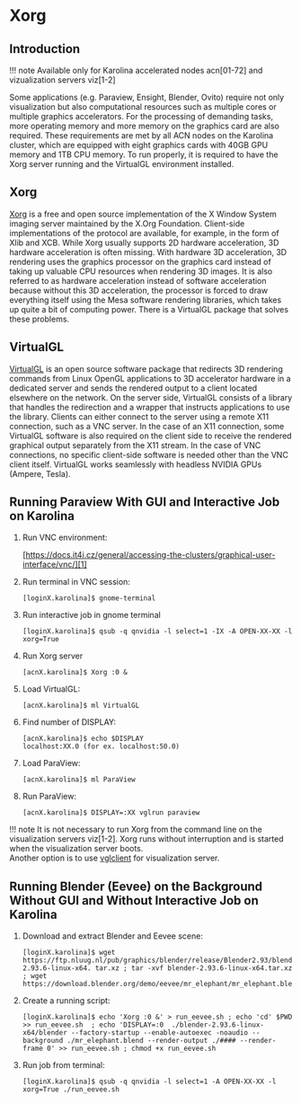 # Xorg

## Introduction

!!! note
    Available only for Karolina accelerated nodes acn[01-72] and vizualization servers viz[1-2]

Some applications (e.g. Paraview, Ensight, Blender, Ovito) require not only visualization but also computational resources such as multiple cores or multiple graphics accelerators. For the processing of demanding tasks, more operating memory and more memory on the graphics card are also required. These requirements are met by all ACN nodes on the Karolina cluster, which are equipped with eight graphics cards with 40GB GPU memory and 1TB CPU memory. To run properly, it is required to have the Xorg server running and the VirtualGL environment installed.

## Xorg

[Xorg][a] is a free and open source implementation of the X Window System imaging server maintained by the X.Org Foundation. Client-side implementations of the protocol are available, for example, in the form of Xlib and XCB. While Xorg usually supports 2D hardware acceleration, 3D hardware acceleration is often missing. With hardware 3D acceleration, 3D rendering uses the graphics processor on the graphics card instead of taking up valuable CPU resources when rendering 3D images. It is also referred to as hardware acceleration instead of software acceleration because without this 3D acceleration, the processor is forced to draw everything itself using the Mesa software rendering libraries, which takes up quite a bit of computing power. There is a VirtualGL package that solves these problems.

## VirtualGL

[VirtualGL][b] is an open source software package that redirects 3D rendering commands from Linux OpenGL applications to 3D accelerator hardware in a dedicated server and sends the rendered output to a client located elsewhere on the network. On the server side, VirtualGL consists of a library that handles the redirection and a wrapper that instructs applications to use the library. Clients can either connect to the server using a remote X11 connection, such as a VNC server. In the case of an X11 connection, some VirtualGL software is also required on the client side to receive the rendered graphical output separately from the X11 stream. In the case of VNC connections, no specific client-side software is needed other than the VNC client itself. VirtualGL works seamlessly with headless NVIDIA GPUs (Ampere, Tesla).

## Running Paraview With GUI and Interactive Job on Karolina

1. Run VNC environment:

    [https://docs.it4i.cz/general/accessing-the-clusters/graphical-user-interface/vnc/][1]

1. Run terminal in VNC session:

    ```console
    [loginX.karolina]$ gnome-terminal
    ```

1. Run interactive job in gnome terminal

    ```console
    [loginX.karolina]$ qsub -q qnvidia -l select=1 -IX -A OPEN-XX-XX -l xorg=True
    ```

1. Run Xorg server

    ```console
    [acnX.karolina]$ Xorg :0 &
    ```

1. Load VirtualGL:

    ```console
    [acnX.karolina]$ ml VirtualGL
    ```

1. Find number of DISPLAY:

    ```console
    [acnX.karolina]$ echo $DISPLAY
    localhost:XX.0 (for ex. localhost:50.0)
    ```

1. Load ParaView:

    ```console
    [acnX.karolina]$ ml ParaView
    ```

1. Run ParaView:

    ```console
    [acnX.karolina]$ DISPLAY=:XX vglrun paraview
    ```

!!! note
    It is not necessary to run Xorg from the command line on the visualization servers viz[1-2]. Xorg runs without interruption and is started when the visualization server boots.<br> Another option is to use [vglclient][2] for visualization server.

## Running Blender (Eevee) on the Background Without GUI and Without Interactive Job on Karolina

1. Download and extract Blender and Eevee scene:

    ```console
    [loginX.karolina]$ wget https://ftp.nluug.nl/pub/graphics/blender/release/Blender2.93/blender-2.93.6-linux-x64. tar.xz ; tar -xvf blender-2.93.6-linux-x64.tar.xz ; wget https://download.blender.org/demo/eevee/mr_elephant/mr_elephant.blend
    ```

1. Create a running script:

    ```console
    [loginX.karolina]$ echo 'Xorg :0 &' > run_eevee.sh ; echo 'cd' $PWD  >> run_eevee.sh  ; echo 'DISPLAY=:0  ./blender-2.93.6-linux-x64/blender --factory-startup --enable-autoexec -noaudio --background ./mr_elephant.blend --render-output ./#### --render-frame 0' >> run_eevee.sh ; chmod +x run_eevee.sh
    ```

1. Run job from terminal:

    ```console
    [loginX.karolina]$ qsub -q qnvidia -l select=1 -A OPEN-XX-XX -l xorg=True ./run_eevee.sh
    ```

[1]: ./vnc.md
[2]: ../../../software/viz/vgl.md

[a]: https://www.x.org/wiki/
[b]: https://virtualgl.org/
